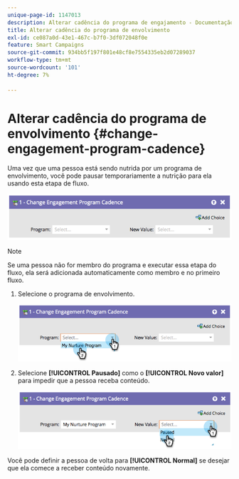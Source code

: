 ```yaml
---
unique-page-id: 1147013
description: Alterar cadência do programa de engajamento - Documentação do Marketo - Documentação do produto
title: Alterar cadência do programa de envolvimento
exl-id: ce087a0d-43e1-467c-b7f0-3df072048f0e
feature: Smart Campaigns
source-git-commit: 934bb5f197f801e48cf8e7554335eb2d07289037
workflow-type: tm+mt
source-wordcount: '101'
ht-degree: 7%

---
```


# Alterar cadência do programa de envolvimento {#change-engagement-program-cadence}

Uma vez que uma pessoa está sendo nutrida por um programa de envolvimento, você pode pausar temporariamente a nutrição para ela usando esta etapa de fluxo.

![](assets/change-engagement-program-cadence-1.png)

>[!NOTE]
>
>Se uma pessoa não for membro do programa e executar essa etapa do fluxo, ela será adicionada automaticamente como membro e no primeiro fluxo.

1. Selecione o programa de envolvimento.

   ![](assets/change-engagement-program-cadence-2.png)

1. Selecione **[!UICONTROL Pausado]** como o **[!UICONTROL Novo valor]** para impedir que a pessoa receba conteúdo.

   ![](assets/change-engagement-program-cadence-3.png)

Você pode definir a pessoa de volta para **[!UICONTROL Normal]** se desejar que ela comece a receber conteúdo novamente.
